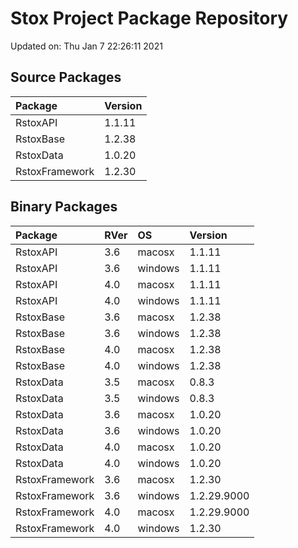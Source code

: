 # Stox Project Package Repository


Updated on: Thu Jan  7 22:26:11 2021
## Source Packages

|Package        |Version |
|:--------------|:-------|
|RstoxAPI       |1.1.11  |
|RstoxBase      |1.2.38  |
|RstoxData      |1.0.20  |
|RstoxFramework |1.2.30  |

## Binary Packages

|Package        |RVer |OS      |Version     |
|:--------------|:----|:-------|:-----------|
|RstoxAPI       |3.6  |macosx  |1.1.11      |
|RstoxAPI       |3.6  |windows |1.1.11      |
|RstoxAPI       |4.0  |macosx  |1.1.11      |
|RstoxAPI       |4.0  |windows |1.1.11      |
|RstoxBase      |3.6  |macosx  |1.2.38      |
|RstoxBase      |3.6  |windows |1.2.38      |
|RstoxBase      |4.0  |macosx  |1.2.38      |
|RstoxBase      |4.0  |windows |1.2.38      |
|RstoxData      |3.5  |macosx  |0.8.3       |
|RstoxData      |3.5  |windows |0.8.3       |
|RstoxData      |3.6  |macosx  |1.0.20      |
|RstoxData      |3.6  |windows |1.0.20      |
|RstoxData      |4.0  |macosx  |1.0.20      |
|RstoxData      |4.0  |windows |1.0.20      |
|RstoxFramework |3.6  |macosx  |1.2.30      |
|RstoxFramework |3.6  |windows |1.2.29.9000 |
|RstoxFramework |4.0  |macosx  |1.2.29.9000 |
|RstoxFramework |4.0  |windows |1.2.30      |
